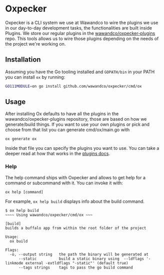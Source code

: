 # Oxpecker

Oxpecker is a CLI system we use at Wawandco to wire the plugins we use in our day-to-day development tasks, the functionalities are built inside Plugins. 
We store our regular plugins in the [wawandco/oxpecker-plugins](https://github.com/wawandco/oxpecker-plugins) repo. This tools allows us to wire those plugins depending on the needs of the project we're working on.

## Installation

Assuming you have the Go tooling installed and `GOPATH/bin` in your PATH you can install `ox` by running:

```sh
GO111MODULE=on go install github.com/wawandco/oxpecker/cmd/ox
```

## Usage

After installing Ox defaults to have all the plugins in the wawandco/oxpecker-plugins repository, those are based on how we generate/build things. If you want to use your own plugins or pick and choose from that list you can generate cmd/ox/main.go with 

```
ox generate ox
```

Inside that file you can specify the plugins you want to use. You can take a deeper read at how that works in the [plugins docs](docs/PLUGINS.md).

### Help

The help command ships with Oxpecker and allows to get help for a command or subcommand with it. You can invoke it with:

```
ox help [command]
```

For example, `ox help build` displays info about the build command.

```
$ ox help build      
~~~~ Using wawandco/oxpecker/cmd/ox ~~~

[build]
builds a buffalo app from within the root folder of the project

Usage:
  ox build 

Flags:
  -o, --output string   the path the binary will be generated at
      --static          build a static binary using  --ldflags '-linkmode external -extldflags "-static"' (default true)
      --tags strings    tags to pass the go build command
```
